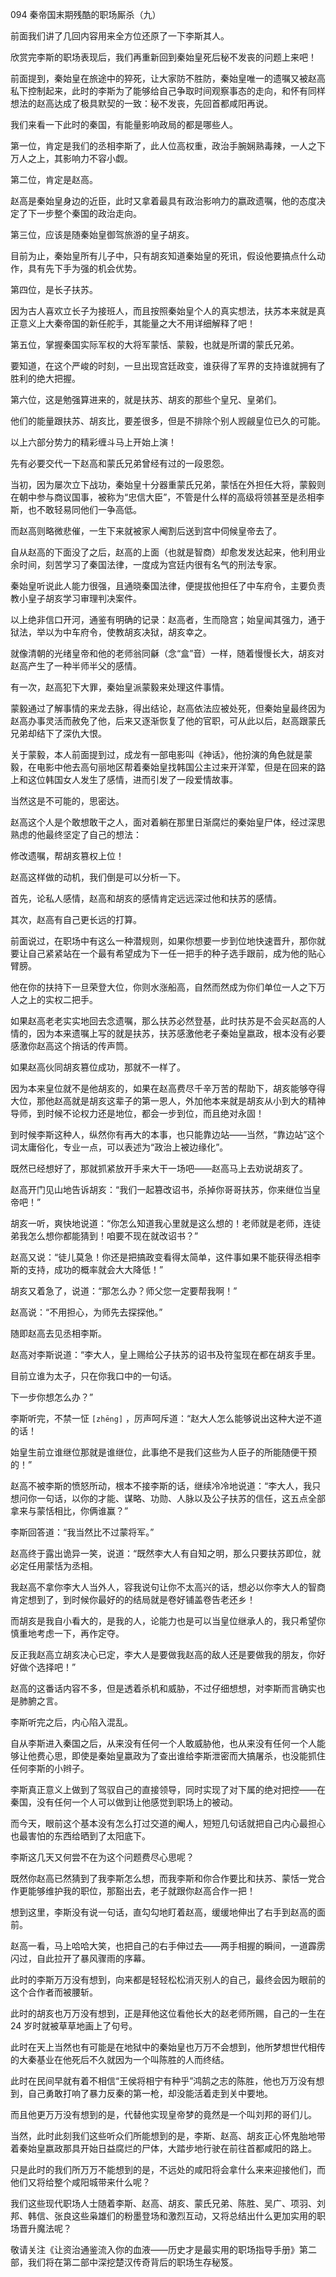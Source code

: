 094 秦帝国末期残酷的职场厮杀（九）






前面我们讲了几回内容用来全方位还原了一下李斯其人。

欣赏完李斯的职场表现后，我们再重新回到秦始皇死后秘不发丧的问题上来吧！



前面提到，秦始皇在旅途中的猝死，让大家防不胜防，秦始皇唯一的遗嘱又被赵高私下控制起来，此时的李斯为了能够给自己争取时间观察事态的走向，和怀有同样想法的赵高达成了极具默契的一致：秘不发丧，先回首都咸阳再说。

我们来看一下此时的秦国，有能量影响政局的都是哪些人。



第一位，肯定是我们的丞相李斯了，此人位高权重，政治手腕娴熟毒辣，一人之下万人之上，其影响力不容小觑。

第二位，肯定是赵高。

赵高是秦始皇身边的近臣，此时又拿着最具有政治影响力的嬴政遗嘱，他的态度决定了下一步整个秦国的政治走向。

第三位，应该是随秦始皇御驾旅游的皇子胡亥。

目前为止，秦始皇所有儿子中，只有胡亥知道秦始皇的死讯，假设他要搞点什么动作，具有先下手为强的机会优势。

第四位，是长子扶苏。

因为古人喜欢立长子为接班人，而且按照秦始皇个人的真实想法，扶苏本来就是真正意义上大秦帝国的新任舵手，其能量之大不用详细解释了吧！

第五位，掌握秦国实际军权的大将军蒙恬、蒙毅，也就是所谓的蒙氏兄弟。

要知道，在这个严峻的时刻，一旦出现宫廷政变，谁获得了军界的支持谁就拥有了胜利的绝大把握。

第六位，这是勉强算进来的，就是扶苏、胡亥的那些个皇兄、皇弟们。

他们的能量跟扶苏、胡亥比，要差很多，但是不排除个别人觊觎皇位已久的可能。

以上六部分势力的精彩缠斗马上开始上演！



先有必要交代一下赵高和蒙氏兄弟曾经有过的一段恩怨。

当初，因为屡次立下战功，秦始皇十分器重蒙氏兄弟，蒙恬在外担任大将，蒙毅则在朝中参与商议国事，被称为“忠信大臣”，不管是什么样的高级将领甚至是丞相李斯，也不敢轻易同他们一争高低。

而赵高则略微悲催，一生下来就被家人阉割后送到宫中伺候皇帝去了。

自从赵高的下面没了之后，赵高的上面（也就是智商）却愈发发达起来，他利用业余时间，刻苦学习了秦国法律，一度成为宫廷内很有名气的刑法专家。

秦始皇听说此人能力很强，且通晓秦国法律，便提拔他担任了中车府令，主要负责教小皇子胡亥学习审理判决案件。

以上绝非信口开河，通鉴有明确的记录：赵高者，生而隐宫；始皇闻其强力，通于狱法，举以为中车府令，使教胡亥决狱，胡亥幸之。



就像清朝的光绪皇帝和他的老师翁同龢（念“盒”音）一样，随着慢慢长大，胡亥对赵高产生了一种半师半父的感情。

有一次，赵高犯下大罪，秦始皇派蒙毅来处理这件事情。

蒙毅通过了解事情的来龙去脉，得出结论，赵高依法应被处死，但秦始皇最终因为赵高办事灵活而赦免了他，后来又逐渐恢复了他的官职，可从此以后，赵高跟蒙氏兄弟却结下了深仇大恨。

关于蒙毅，本人前面提到过，成龙有一部电影叫《神话》，他扮演的角色就是蒙毅，在电影中他去高句丽地区帮着秦始皇找韩国公主过来开洋荤，但是在回来的路上和这位韩国女人发生了感情，进而引发了一段爱情故事。

当然这是不可能的，思密达。



赵高这个人是个敢想敢干之人，面对着躺在那里日渐腐烂的秦始皇尸体，经过深思熟虑的他最终坚定了自己的想法：

修改遗嘱，帮胡亥篡权上位！

赵高这样做的动机，我们倒是可以分析一下。



首先，论私人感情，赵高和胡亥的感情肯定远远深过他和扶苏的感情。

其次，赵高有自己更长远的打算。

前面说过，在职场中有这么一种潜规则，如果你想要一步到位地快速晋升，那你就要让自己紧紧站在一个最有希望成为下一任一把手的种子选手跟前，成为他的贴心臂膀。

他在你的扶持下一旦荣登大位，你则水涨船高，自然而然成为你们单位一人之下万人之上的实权二把手。

如果赵高老老实实地回去念遗嘱，那么扶苏必然登基，此时扶苏是不会买赵高的人情的，因为本来遗嘱上写的就是扶苏，扶苏感激他老子秦始皇嬴政，根本没有必要感激你赵高这个捎话的传声筒。

如果赵高伙同胡亥篡位成功，那就不一样了。

因为本来皇位就不是他胡亥的，如果在赵高费尽千辛万苦的帮助下，胡亥能够夺得大位，那他赵高就是胡亥这辈子的第一恩人，外加他本来就是胡亥从小到大的精神导师，到时候不论权力还是地位，都会一步到位，而且绝对永固！

到时候李斯这种人，纵然你有再大的本事，也只能靠边站——当然，“靠边站”这个词太庸俗化，专业一点，可以表述为“政治上被边缘化”。



既然已经想好了，那就抓紧放开手来大干一场吧——赵高马上去劝说胡亥了。

赵高开门见山地告诉胡亥：“我们一起篡改诏书，杀掉你哥哥扶苏，你来继位当皇帝吧！”

胡亥一听，爽快地说道：“你怎么知道我心里就是这么想的！老师就是老师，连徒弟我怎么想你都能猜到！咱要不现在就改诏书？”

赵高又说：“徒儿莫急！你还是把搞政变看得太简单，这件事如果不能获得丞相李斯的支持，成功的概率就会大大降低！”

胡亥又着急了，说道：“那怎么办？师父您一定要帮我啊！”

赵高说：“不用担心，为师先去探探他。” 

随即赵高去见丞相李斯。



赵高对李斯说道：“李大人，皇上赐给公子扶苏的诏书及符玺现在都在胡亥手里。

目前立谁为太子，只在你我口中的一句话。

下一步你想怎么办？”

李斯听完，不禁一怔 `[zhēng]` ，厉声呵斥道：“赵大人怎么能够说出这种大逆不道的话！

始皇生前立谁继位那就是谁继位，此事绝不是我们这些为人臣子的所能随便干预的！”

赵高不被李斯的愤怒所动，根本不接李斯的话，继续冷冷地说道：“李大人，我只想问你一句话，以你的才能、谋略、功勋、人脉以及公子扶苏的信任，这五点全部拿来与蒙恬相比，你俩谁赢？”

李斯回答道：“我当然比不过蒙将军。”

赵高终于露出诡异一笑，说道：“既然李大人有自知之明，那么只要扶苏即位，就必定任用蒙恬为丞相。

我赵高不拿你李大人当外人，容我说句让你不太高兴的话，想必以你李大人的智商肯定想到了，到时候你最好的的结局就是卷好铺盖卷告老还乡！

而胡亥是我自小看大的，是我的人，论能力也是可以当皇位继承人的，我只希望你慎重地考虑一下，再作定夺。

反正我赵高立胡亥决心已定，李大人是要做我赵高的敌人还是要做我的朋友，你好好做个选择吧！” 



赵高的这番话内容不多，但是透着杀机和威胁，不过仔细想想，对李斯而言确实也是肺腑之言。

李斯听完之后，内心陷入混乱。

自从李斯进入秦国之后，从来没有任何一个人敢威胁他，也从来没有任何一个人能够让他费心思，即使是秦始皇嬴政为了查出谁给李斯泄密而大搞屠杀，也没能抓住任何李斯的小辫子。

李斯真正意义上做到了驾驭自己的直接领导，同时实现了对下属的绝对把控——在秦国，没有任何一个人可以做到让他感觉到职场上的被动。

而今天，眼前这个基本没有怎么打过交道的阉人，短短几句话就把自己内心最担心也最害怕的东西给晒到了太阳底下。



李斯这几天又何尝不在为这个问题费尽心思呢？

既然你赵高已然猜到了我李斯怎么想，而我李斯和你合作要比和扶苏、蒙恬一党合作更能够维护我的职位，那豁出去，老子就跟你赵高合作一把！

想到这里，李斯没有说一句话，直勾勾地盯着赵高，缓缓地伸出了右手到赵高的面前。

赵高一看，马上哈哈大笑，也把自己的右手伸过去——两手相握的瞬间，一道霹雳闪过，自此拉开了暴风骤雨的序幕。



此时的李斯万万没有想到，向来都是轻轻松松消灭别人的自己，最终会因为眼前的这个合作者而被腰斩。

此时的胡亥也万万没有想到，正是拜他这位看他长大的赵老师所赐，自己的一生在24 岁时就被草草地画上了句号。

此时在天上当然也有可能是在地狱中的秦始皇也万万不会想到，他所梦想世代相传的大秦基业在他死后不久就因为一个叫陈胜的人而终结。

此时在民间早就有着不相信“王侯将相宁有种乎”鸿鹄之志的陈胜，他也万万没有想到，自己勇敢打响了暴力反秦的第一枪，却没能活着走到关中要地。

而且他更万万没有想到的是，代替他实现皇帝梦的竟然是一个叫刘邦的哥们儿。

当然，此时此刻我们这些听众们所能想到的是，李斯、赵高、胡亥正心怀鬼胎地带着秦始皇嬴政那具开始日益腐烂的尸体，大踏步地行驶在前往首都咸阳的路上。

只是此时的我们所万万不能想到的是，不远处的咸阳将会拿什么来来迎接他们，而他们又将给整个咸阳城带来什么呢？



我们这些现代职场人士随着李斯、赵高、胡亥、蒙氏兄弟、陈胜、吴广、项羽、刘邦、韩信、张良这些枭雄们的粉墨登场和激烈互动，又将总结出什么更加实用的职场晋升魔法呢？

敬请关注《让资治通鉴流入你的血液——历史才是最实用的职场指导手册》第二部，我们将在第二部中深挖楚汉传奇背后的职场生存秘笈。

